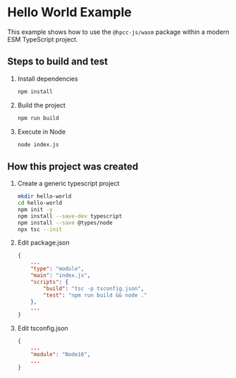 # Hello World Example

This example shows how to use the `@hpcc-js/wasm` package within a modern ESM TypeScript project.

## Steps to build and test

1. Install dependencies

    ```bash
    npm install
    ```

2. Build the project

    ```bash
    npm run build
    ```

3. Execute in Node

    ```bash
    node index.js
    ```

## How this project was created

1. Create a generic typescript project

    ```bash
    mkdir hello-world
    cd hello-world
    npm init -y
    npm install --save-dev typescript
    npm install --save @types/node
    npx tsc --init
    ```

2. Edit package.json
    
    ```json
    {
        ...
        "type": "module",
        "main": "index.js",
        "scripts": {
            "build": "tsc -p tsconfig.json",
            "test": "npm run build && node ."
        },
        ...
    }
    ```

2. Edit tsconfig.json
    
    ```json
    {
        ...
        "module": "Node16",
        ...
    }
    ```
